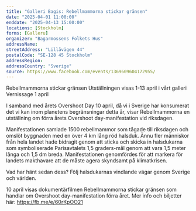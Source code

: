 ```yaml
---
title: "Galleri Bagis: Rebellmammorna stickar gränsen"
date: "2025-04-01 11:00:00"
enddate: "2025-04-13 15:00:00"
locations: [Stockholm]
forms: [Galleru]
organizer: "Bagarmossens Folkets Hus"
addressName: 
streetAddress: "Lillåvägen 44"
postalCode: "SE-128 45 Stockholm"
addressRegion:
addressCountry: "Sverige"
source: https://www.facebook.com/events/1369609604172955/
---
```

Rebellmammorna stickar gränsen
Utställningen visas 1-13 april i vårt galleri
Vernissage 1 april

I samband med årets Overshoot Day 10 april, då vi i Sverige har konsumerat det vi kan inom planetens begränsningar detta år, visar Rebellmammorna en utställning om förra årets Overshoot day-manifestation vid riksdagen. 

Manifestationen samlade 1500 rebellmammor som tågade till riksdagen och omslöt byggnaden med en över 4 km lång röd halsduk. Ännu fler människor från hela landet hade bidragit genom att sticka och skicka in halsdukarna som symboliserade Parisavtalets 1,5 graders-mål genom att vara 1,5 meter långa och 1,5 dm breda. Manifestationen genomfördes för att markera för landets makthavare att de måste agera skyndsamt på klimatkrisen. 

Vad har hänt sedan dess? Följ halsdukarnas vindlande vägar genom Sverige och världen. 


10 april visas dokumentärfilmen Rebellmammorna stickar gränsen som handlar om Overshoot day-manifestation förra året. Mer info och biljetter här: https://fb.me/e/60rKpOO21

